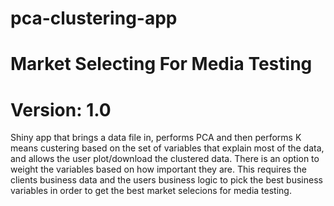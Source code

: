 # pca-clustering-app

# Market Selecting For Media Testing  

# Version: 1.0

Shiny app that brings a data file in, performs PCA and then performs K means 
custering based on the set of variables that explain most of the data, and allows 
the user plot/download the clustered data. There is an option to weight the 
variables based on how important they are. This requires the clients business
data and the users business logic to pick the best business variables in order
to get the best market selecions for media testing.

